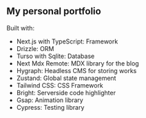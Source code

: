 ## My personal portfolio

Built with:

- Next.js with TypeScript: Framework
- Drizzle: ORM
- Turso with Sqlite: Database
- Next Mdx Remote: MDX library for the blog
- Hygraph: Headless CMS for storing works
- Zustand: Global state management
- Tailwind CSS: CSS Framework
- Bright: Serverside code highlighter
- Gsap: Animation library
- Cypress: Testing library